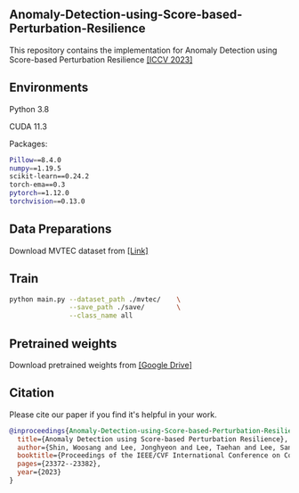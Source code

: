 ## Anomaly-Detection-using-Score-based-Perturbation-Resilience

This repository contains the implementation for Anomaly Detection using Score-based Perturbation Resilience
[[ICCV 2023]](https://openaccess.thecvf.com/content/ICCV2023/papers/Shin_Anomaly_Detection_using_Score-based_Perturbation_Resilience_ICCV_2023_paper.pdf)

## Environments 
Python 3.8

CUDA 11.3

Packages:

```bash
Pillow==8.4.0
numpy==1.19.5
scikit-learn==0.24.2
torch-ema==0.3
pytorch==1.12.0
torchvision==0.13.0
```
## Data Preparations
Download MVTEC dataset from [[Link]](https://www.mvtec.com/company/research/datasets/mvtec-ad)

## Train
```bash
python main.py --dataset_path ./mvtec/    \
               --save_path ./save/        \
               --class_name all

```
## Pretrained weights
Download pretrained weights from [[Google Drive]](https://drive.google.com/drive/folders/1fvF1RFeOCWIraWhTUu71ZX1TX5Za8_kb?usp=drive_link)

## Citation
Please cite our paper if you find it's helpful in your work.

``` bibtex
@inproceedings{Anomaly-Detection-using-Score-based-Perturbation-Resilience,
  title={Anomaly Detection using Score-based Perturbation Resilience},
  author={Shin, Woosang and Lee, Jonghyeon and Lee, Taehan and Lee, Sangmoon and Yun, Jong Pil},
  booktitle={Proceedings of the IEEE/CVF International Conference on Computer Vision},
  pages={23372--23382},
  year={2023}
}
```

